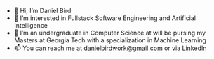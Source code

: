 - 👋 Hi, I’m Daniel Bird
- 👀 I’m interested in Fullstack Software Engineering and Artificial Intelligence
- 🌱 I’m an undergraduate in Computer Science at will be pursing my Masters at Georgia Tech with a specialization in Machine Learning
- 📫 You can reach me at danielbirdwork@gmail.com or via [LinkedIn](https://www.linkedin.com/in/danielbirdjr)


<!---
danielbirdjr/danielbirdjr is a ✨ special ✨ repository because its `README.md` (this file) appears on your GitHub profile.
You can click the Preview link to take a look at your changes.
--->
